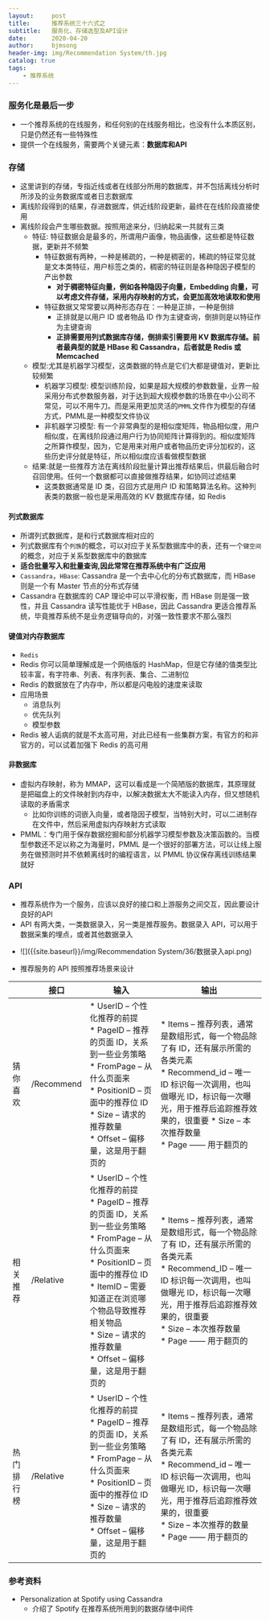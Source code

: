 ```yaml
---
layout:     post
title:      推荐系统三十六式之
subtitle:   服务化、存储选型及API设计
date:       2020-04-20
author:     bjmsong
header-img: img/Recommendation System/th.jpg
catalog: true
tags:
    - 推荐系统
---
```


### 服务化是最后一步
- 一个推荐系统的在线服务，和任何别的在线服务相比，也没有什么本质区别，只是仍然还有一些特殊性
- 提供一个在线服务，需要两个关键元素：**数据库和API**


### 存储
- 这里讲到的存储，专指近线或者在线部分所用的数据库，并不包括离线分析时所涉及的业务数据库或者日志数据库
- 离线阶段得到的结果，存进数据库，供近线阶段更新，最终在在线阶段直接使用
- 离线阶段会产生哪些数据。按照用途来分，归纳起来一共就有三类  
    - 特征: 特征数据会是最多的，所谓用户画像，物品画像，这些都是特征数据，更新并不频繁
        - 特征数据有两种，一种是稀疏的，一种是稠密的，稀疏的特征常见就是文本类特征，用户标签之类的，稠密的特征则是各种隐因子模型的产出参数
            - **对于稠密特征向量，例如各种隐因子向量，Embedding 向量，可以考虑文件存储，采用内存映射的方式，会更加高效地读取和使用**
        - 特征数据又常常要以两种形态存在：一种是正排，一种是倒排
            - 正排就是以用户 ID 或者物品 ID 作为主键查询，倒排则是以特征作为主键查询
            - **正排需要用列式数据库存储，倒排索引需要用 KV 数据库存储。前者最典型的就是 HBase 和 Cassandra，后者就是 Redis 或 Memcached**
    - 模型:尤其是机器学习模型，这类数据的特点是它们大都是键值对，更新比较频繁
        - 机器学习模型: 模型训练阶段，如果是超大规模的参数数量，业界一般采用分布式参数服务器，对于达到超大规模参数的场景在中小公司不常见，可以不用牛刀。而是采用更加灵活的`PMML`文件作为模型的存储方式，PMML是一种模型文件协议
        - 非机器学习模型: 有一个非常典型的是相似度矩阵，物品相似度，用户相似度，在离线阶段通过用户行为协同矩阵计算得到的。相似度矩阵之所算作模型，因为，它是用来对用户或者物品历史评分加权的，这些历史评分就是特征，所以相似度应该看做模型数据
    - 结果:就是一些推荐方法在离线阶段批量计算出推荐结果后，供最后融合时召回使用。任何一个数据都可以直接做推荐结果，如协同过滤结果
        - 这类数据通常是 ID 类，召回方式是用户 ID 和策略算法名称。这种列表类的数据一般也是采用高效的 KV 数据库存储，如 Redis

#### 列式数据库
- 所谓列式数据库，是和行式数据库相对应的
- 列式数据库有个`列族`的概念，可以对应于关系型数据库中的表，还有一个`键空间`的概念，对应于关系型数据库中的数据库
- **适合批量写入和批量查询,因此常常在推荐系统中有广泛应用**
- `Cassandra`，`HBase`: Cassandra 是一个去中心化的分布式数据库，而 HBase 则是一个有 Master 节点的分布式存储
- Cassandra 在数据库的 CAP 理论中可以平滑权衡，而 HBase 则是强一致性，并且 Cassandra 读写性能优于 HBase，因此 Cassandra 更适合推荐系统，毕竟推荐系统不是业务逻辑导向的，对强一致性要求不那么强烈


#### 键值对内存数据库
- `Redis`
- Redis 你可以简单理解成是一个网络版的 HashMap，但是它存储的值类型比较丰富，有字符串、列表、有序列表、集合、二进制位
- Redis 的数据放在了内存中，所以都是闪电般的速度来读取
- 应用场景
    - 消息队列
    - 优先队列
    - 模型参数
- Redis 被人诟病的就是不太高可用，对此已经有一些集群方案，有官方的和非官方的，可以试着加强下 Redis 的高可用

#### 非数据库
- 虚拟内存映射，称为 MMAP，这可以看成是一个简陋版的数据库，其原理就是把磁盘上的文件映射到内存中，以解决数据太大不能读入内存，但又想随机读取的矛盾需求
    - 比如你训练的词嵌入向量，或者隐因子模型，当特别大时，可以二进制存在文件中，然后采用虚拟内存映射方式读取
- PMML：专门用于保存数据挖掘和部分机器学习模型参数及决策函数的。当模型参数还不足以称之为海量时，PMML 是一个很好的部署方法，可以让线上服务在做预测时并不依赖离线时的编程语言，以 PMML 协议保存离线训练结果就好


### API
- 推荐系统作为一个服务，应该以良好的接口和上游服务之间交互，因此要设计良好的API
- API 有两大类，一类数据录入，另一类是推荐服务。数据录入 API，可以用于数据采集的埋点，或者其他数据录入
<ul> 
<li markdown="1">
![]({{site.baseurl}}/img/Recommendation System/36/数据录入api.png) 
</li> 
</ul> 

- 推荐服务的 API 按照推荐场景来设计



|            | 接口       | 输入                                                         | 输出                                                         |
| ---------- | ---------- | ------------------------------------------------------------ | ------------------------------------------------------------ |
| 猜你喜欢   | /Recommend | * UserID – 个性化推荐的前提 <br/>* PageID – 推荐的页面 ID，关系到一些业务策略<br/> * FromPage – 从什么页面来 <br/>* PositionID – 页面中的推荐位 ID<br/> * Size – 请求的推荐数量 <br/>* Offset – 偏移量，这是用于翻页的 | * Items – 推荐列表，通常是数组形式，每一个物品除了有 ID，还有展示所需的各类元素 <br/>* Recommend_id – 唯一 ID 标识每一次调用，也叫做曝光 ID，标识每一次曝光，用于推荐后追踪推荐效果的，很重要 * Size – 本次推荐数量 <br/>* Page —— 用于翻页的 |
| 相关推荐   | /Relative  | * UserID – 个性化推荐的前提 <br/>* PageID – 推荐的页面 ID，关系到一些业务策略 <br/>* FromPage – 从什么页面来 <br/>* PositionID – 页面中的推荐位 ID * ItemID – 需要知道正在浏览哪个物品导致推荐相关物品 <br/>* Size – 请求的推荐数量<br/>* Offset – 偏移量，这是用于翻页的 | * Items – 推荐列表，通常是数组形式，每一个物品除了有 ID，还有展示所需的各类元素<br/> * Recommend_ID – 唯一 ID 标识每一次调用，也叫做曝光 ID，标识每一次曝光，用于推荐后追踪推荐效果的，很重要 <br/>* Size – 本次推荐数量 <br/>* Page —— 用于翻页的 |
| 热门排行榜 | /Relative  | * UserID – 个性化推荐的前提 <br/>* PageID – 推荐的页面 ID，关系到一些业务策略<br/> * FromPage – 从什么页面来 <br/>* PositionID – 页面中的推荐位 ID <br/>* Size – 请求的推荐数量 <br/>* Offset – 偏移量，这是用于翻页的 | * Items – 推荐列表，通常是数组形式，每一个物品除了有 ID，还有展示所需的各类元素 <br/>* Recommend_id – 唯一 ID 标识每一次调用，也叫做曝光 ID，标识每一次曝光，用于推荐后追踪推荐效果的，很重要 <br/>* Size – 本次推荐的数量<br/> * Page —— 用于翻页的 |


### 参考资料
- Personalization at Spotify using Cassandra
    - 介绍了 Spotify 在推荐系统所用到的数据存储中间件